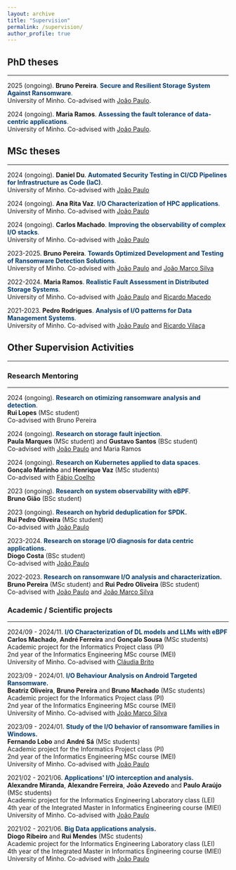 ```yaml
---
layout: archive
title: "Supervision"
permalink: /supervision/
author_profile: true
---
```


## PhD theses
<hr/>

2025 (ongoing). **Bruno Pereira**.
<span style="color:#063c72">**Secure and Resilient Storage System Against Ransomware**.</span><br>
University of Minho.
Co-advised with [João Paulo](https://jtpaulo.github.io).

2024 (ongoing). **Maria Ramos**.
<span style="color:#063c72">**Assessing the fault tolerance of data-centric applications**.</span><br>
University of Minho.
Co-advised with [João Paulo](https://jtpaulo.github.io).<br>

## MSc theses
<hr/>

<!-- ### Ongoing
<hr> -->

2024 (ongoing). **Daniel Du**.
<span style="color:#063c72">**Automated Security Testing in CI/CD Pipelines for Infrastructure as Code (IaC)**.</span><br>
University of Minho.
Co-advised with [João Paulo](https://jtpaulo.github.io)

2024 (ongoing). **Ana Rita Vaz**.
<span style="color:#063c72">**I/O Characterization of HPC applications**.</span><br>
University of Minho.
Co-advised with [João Paulo](https://jtpaulo.github.io)

2024 (ongoing). **Carlos Machado**.
<span style="color:#063c72">**Improving the observability of complex I/O stacks**.</span><br>
University of Minho.
Co-advised with [João Paulo](https://jtpaulo.github.io)

2023-2025. **Bruno Pereira**.
<span style="color:#063c72">**Towards Optimized Development and Testing of Ransomware Detection Solutions**.</span><br>
University of Minho.
Co-advised with [João Paulo](https://jtpaulo.github.io) and [João Marco Silva](https://www.inesctec.pt/en/people/joao-marco)

<!-- ### Concluded
<hr> -->

2022-2024. **Maria Ramos**.
<span style="color:#063c72">**Realistic Fault Assessment in Distributed Storage Systems**.</span><br>
University of Minho.
Co-advised with [João Paulo](https://jtpaulo.github.io) and [Ricardo Macedo](https://rgmacedo.github.io)<br>

2021-2023. **Pedro Rodrigues**.
<span style="color:#063c72">**Analysis of I/O patterns for Data Management Systems**.</span><br>
University of Minho.
Co-advised with [João Paulo](https://jtpaulo.github.io) and [Ricardo Vilaça](https://www.inesctec.pt/en/people/ricardo-pereira-vilaca)<br>


## Other Supervision Activities
<hr/>

### Research Mentoring
<hr/>

2024 (ongoing). <span style="color:#063c72">**Research on otimizing ransomware analysis and detection**.</span><br>
**Rui Lopes** (MSc student)<br>
Co-advised with Bruno Pereira

2024 (ongoing). <span style="color:#063c72">**Research on storage fault injection**.</span><br>
**Paula Marques** (MSc student) and **Gustavo Santos** (BSc student)<br>
Co-advised with [João Paulo](https://jtpaulo.github.io) and Maria Ramos

2024 (ongoing). <span style="color:#063c72">**Research on Kubernetes applied to data spaces**.</span><br>
**Gonçalo Marinho** and **Henrique Vaz** (MSc students)<br>
Co-advised with [Fábio Coelho](https://www.inesctec.pt/en/people/fabio-andre-coelho)

<!-- <span style="color:#063c72">**Research on full-stack storage observability with eBPF**.</span> 2024 (ongoing)<br>
**Carlos Machado** (MSc student).<br>
Co-advised with [João Paulo](https://jtpaulo.github.io). -->

2023 (ongoing). <span style="color:#063c72">**Research on system observability with eBPF**.</span><br>
**Bruno Gião** (BSc student)<br>

2023 (ongoing). <span style="color:#063c72">**Research on hybrid deduplication for SPDK.**</span><br>
**Rui Pedro Oliveira** (MSc student)<br>
Co-advised with [João Paulo](https://jtpaulo.github.io)

2023-2024. <span style="color:#063c72">**Research on storage I/O diagnosis for data centric applications.**</span><br>
**Diogo Costa** (BSc student)<br>
Co-advised with [João Paulo](https://jtpaulo.github.io)

2022-2023. <span style="color:#063c72">**Research on ransomware I/O analysis and characterization.**</span><br>
**Bruno Pereira** (MSc student) and **Rui Pedro Oliveira** (BSc student)<br>
Co-advised with [João Paulo](https://jtpaulo.github.io) and [João Marco Silva](https://www.inesctec.pt/en/people/joao-marco)



### Academic / Scientific projects
<hr/>

2024/09 - 2024/11. <span style="color:#063c72">**I/O Characterization of DL models and LLMs with eBPF**</span><br>
**Carlos Machado**, **André Ferreira** and **Gonçalo Sousa** (MSc students)<br>
Academic project for the Informatics Project class (PI)<br>
2nd year of the Informatics Engineering MSc course (MEI)<br>
University of Minho. Co-advised with [Cláudia Brito](https://claudiavmbrito.github.io)

2023/09 - 2024/01. <span style="color:#063c72">**I/O Behaviour Analysis on Android Targeted Ransomware.**</span><br>
**Beatriz Oliveira**, **Bruno Pereira** and **Bruno Machado** (MSc students)<br>
Academic project for the Informatics Project class (PI)<br>
2nd year of the Informatics Engineering MSc course (MEI)<br>
University of Minho. Co-advised with [João Marco Silva](https://www.inesctec.pt/en/people/joao-marco)

2023/09 - 2024/01. <span style="color:#063c72">**Study of the I/O behavior of ransomware families in Windows.**</span><br>
**Fernando Lobo** and **André Sá** (MSc students)<br>
Academic project for the Informatics Project class (PI)<br>
2nd year of the Informatics Engineering MSc course (MEI)<br>
University of Minho. Co-advised with [João Paulo](https://jtpaulo.github.io)


2021/02 - 2021/06. <span style="color:#063c72">**Applications' I/O interception and analysis.**</span><br>
**Alexandre Miranda**, **Alexandre Ferreira**, **João Azevedo** and **Paulo Araújo** (MSc students)<br>
Academic project for the Informatics Engineering Laboratory class (LEI)<br>
4th year of the Integrated Master in Informatics Engineering course (MIEI)<br>
University of Minho. Co-advised with [João Paulo](https://jtpaulo.github.io)

2021/02 - 2021/06. <span style="color:#063c72">**Big Data applications analysis.**</span><br>
**Diogo Ribeiro** and **Rui Mendes** (MSc students)<br>
Academic project for the Informatics Engineering Laboratory class (LEI)<br>
4th year of the Integrated Master in Informatics Engineering course (MIEI)<br>
University of Minho. Co-advised with [João Paulo](https://jtpaulo.github.io)
